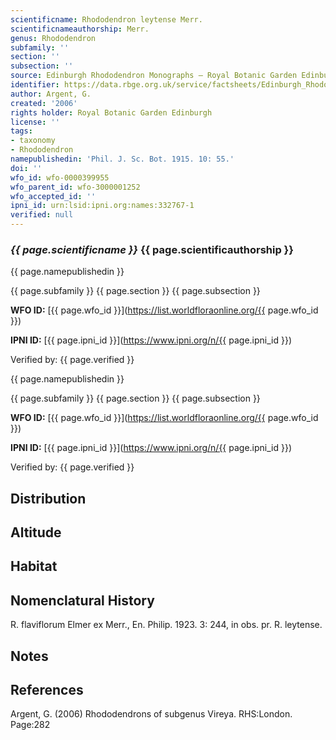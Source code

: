 ```yaml
---
scientificname: Rhododendron leytense Merr.
scientificnameauthorship: Merr.
genus: Rhododendron
subfamily: ''
section: ''
subsection: ''
source: Edinburgh Rhododendron Monographs – Royal Botanic Garden Edinburgh
identifier: https://data.rbge.org.uk/service/factsheets/Edinburgh_Rhododendron_Monographs.xhtml
author: Argent, G.
created: '2006'
rights holder: Royal Botanic Garden Edinburgh
license: ''
tags:
- taxonomy
- Rhododendron
namepublishedin: 'Phil. J. Sc. Bot. 1915. 10: 55.'
doi: ''
wfo_id: wfo-0000399955
wfo_parent_id: wfo-3000001252
wfo_accepted_id: ''
ipni_id: urn:lsid:ipni.org:names:332767-1
verified: null
---
```

### _{{ page.scientificname }}_ {{ page.scientificauthorship }}
 {{ page.namepublishedin }}

{{ page.subfamily }} {{ page.section }} {{ page.subsection }}

**WFO ID:** [{{ page.wfo_id }}](https://list.worldfloraonline.org/{{ page.wfo_id }})

**IPNI ID:** [{{ page.ipni_id }}](https://www.ipni.org/n/{{ page.ipni_id }})

Verified by: {{ page.verified }}

 {{ page.namepublishedin }}

{{ page.subfamily }} {{ page.section }} {{ page.subsection }}

**WFO ID:** [{{ page.wfo_id }}](https://list.worldfloraonline.org/{{ page.wfo_id }})

**IPNI ID:** [{{ page.ipni_id }}](https://www.ipni.org/n/{{ page.ipni_id }})

Verified by: {{ page.verified }}





## Distribution


## Altitude


## Habitat


## Nomenclatural History
R. flaviflorum Elmer ex Merr., En. Philip. 1923. 3: 244, in obs. pr. R. leytense.
                       
## Notes


## References

Argent, G. (2006) Rhododendrons of subgenus Vireya. RHS:London. Page:282

